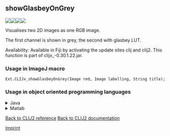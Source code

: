 ## showGlasbeyOnGrey
<img src="images/mini_empty_logo.png"/><img src="images/mini_empty_logo.png"/><img src="images/mini_clijx_logo.png"/><img src="images/mini_empty_logo.png"/>

Visualises two 2D images as one RGB image. 

The first channel is shown in grey, the second with glasbey LUT.

Availability: Available in Fiji by activating the update sites clij and clij2.
This function is part of clijx_-0.30.1.22.jar.

### Usage in ImageJ macro
```
Ext.CLIJx_showGlasbeyOnGrey(Image red, Image labelling, String title);
```


### Usage in object oriented programming languages



<details>

<summary>
Java
</summary>
<pre class="highlight">// init CLIJ and GPU
import net.haesleinhuepf.clijx.CLIJx;
import net.haesleinhuepf.clij.clearcl.ClearCLBuffer;
CLIJx clijx = CLIJx.getInstance();

// get input parameters
ClearCLBuffer red = clijx.push(redImagePlus);
ClearCLBuffer labelling = clijx.push(labellingImagePlus);
</pre>

<pre class="highlight">
// Execute operation on GPU
clijx.showGlasbeyOnGrey(red, labelling, title);
</pre>

<pre class="highlight">
// show result

// cleanup memory on GPU
clijx.release(red);
clijx.release(labelling);
</pre>

</details>



<details>

<summary>
Matlab
</summary>
<pre class="highlight">% init CLIJ and GPU
clijx = init_clatlabx();

% get input parameters
red = clijx.pushMat(red_matrix);
labelling = clijx.pushMat(labelling_matrix);
</pre>

<pre class="highlight">
% Execute operation on GPU
clijx.showGlasbeyOnGrey(red, labelling, title);
</pre>

<pre class="highlight">
% show result

% cleanup memory on GPU
clijx.release(red);
clijx.release(labelling);
</pre>

</details>



[Back to CLIJ2 reference](https://clij.github.io/clij2-docs/reference)
[Back to CLIJ2 documentation](https://clij.github.io/clij2-docs)

[Imprint](https://clij.github.io/imprint)
